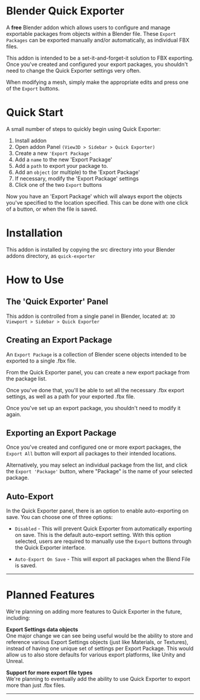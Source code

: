 # Blender Quick Exporter
A **free** Blender addon which allows users to configure and manage exportable packages from objects within a Blender file. These `Export Packages` can be exported manually and/or automatically, as individual FBX files.

This addon is intended to be a set-it-and-forget-it solution to FBX exporting. Once you've created and configured your export packages, you shouldn't need to change the Quick Exporter settings very often.

When modifying a mesh, simply make the appropriate edits and press one of the `Export` buttons.

# Quick Start
A small number of steps to quickly begin using Quick Exporter:
1. Install addon
2. Open addon Panel `(View3D > Sidebar > Quick Exporter)`
3. Create a new `'Export Package'`
4. Add a `name` to the new 'Export Package'
5. Add a `path` to export your package to.
6. Add an `object` (or multiple) to the 'Export Package'
7. If necessary, modify the 'Export Package' settings
8. Click one of the two `Export` buttons

Now you have an 'Export Package' which will always export the objects you've specified to the location specified. This can be done with one click of a button, or when the file is saved.


# Installation
This addon is installed by copying the src directory into your Blender addons directory, as `quick-exporter`


# How to Use

## The 'Quick Exporter' Panel
This addon is controlled from a single panel in Blender, located at: `3D Viewport > Sidebar > Quick Exporter`


## Creating an Export Package
An `Export Package` is a collection of Blender scene objects intended to be exported to a single .fbx file. 

From the Quick Exporter panel, you can create a new export package from the package list.

Once you've done that, you'll be able to set all the necessary .fbx export settings, as well as a path for your exported .fbx file.

Once you've set up an export package, you shouldn't need to modify it again.


## Exporting an Export Package
Once you've created and configured one or more export packages, the `Export All` button will export all packages to their intended locations.

Alternatively, you may select an individual package from the list, and click the `Export 'Package'` button, where "Package" is the name of your selected package.


## Auto-Export
In the Quick Exporter panel, there is an option to enable auto-exporting on save. You can choose one of three options:

- `Disabled` - This will prevent Quick Exporter from automatically exporting on save. This is the default auto-export setting. With this option selected, users are required to manually use the `Export` buttons through the Quick Exporter interface.

- `Auto-Export On Save` - This will export all packages when the Blend File is saved.

---

# Planned Features
We're planning on adding more features to Quick Exporter in the future, including:

**Export Settings data objects**  
One major change we can see being useful would be the ability to store and reference various Export Settings objects (just like Materials, or Textures), instead of having one unique set of settings per Export Package. This would allow us to also store defaults for various export platforms, like Unity and Unreal.

**Support for more export file types**  
We're planning to eventually add the ability to use Quick Exporter to export more than just .fbx files.

---